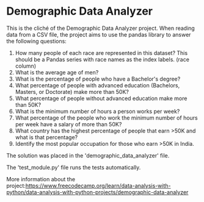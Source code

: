# Demographic Data Analyzer

This is the cliché of the Demographic Data Analyzer project.
When reading data from a CSV file, the project aims to use the pandas library to answer the following questions:

1. How many people of each race are represented in this dataset? This should be a Pandas series with race names as the index labels. (race column)
2. What is the average age of men?
3. What is the percentage of people who have a Bachelor's degree?
4. What percentage of people with advanced education (Bachelors, Masters, or Doctorate) make more than 50K?
5. What percentage of people without advanced education make more than 50K?
6. What is the minimum number of hours a person works per week?
7. What percentage of the people who work the minimum number of hours per week have a salary of more than 50K?
8. What country has the highest percentage of people that earn >50K and what is that percentage?
9. Identify the most popular occupation for those who earn >50K in India.

The solution was placed in the 'demographic_data_analyzer' file.

The 'test_module.py' file runs the tests automatically.

More information about the project:https://www.freecodecamp.org/learn/data-analysis-with-python/data-analysis-with-python-projects/demographic-data-analyzer
